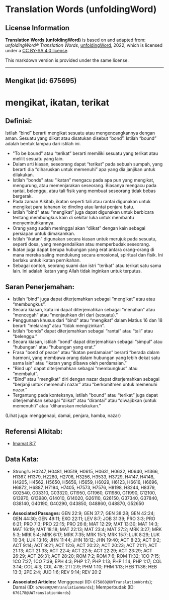 # Translation Words (unfoldingWord)

## License Information

**Translation Words (unfoldingWord)** is based on and adapted from: _unfoldingWord® Translation Words_, [unfoldingWord](https://unfoldingword.org/utw), 2022, which is licensed under a [CC BY-SA 4.0 license](https://creativecommons.org/licenses/by-sa/4.0/legalcode.en).

This markdown version is provided under the same license.



--------------------------------

## Mengikat (id: 675695)

mengikat, ikatan, terikat
=========================

Definisi:
---------

Istilah “bind” berarti mengikat sesuatu atau mengencangkannya dengan aman. Sesuatu yang diikat atau disatukan disebut “bond”. Istilah “bound” adalah bentuk lampau dari istilah ini.

* "To be bound" atau “terikat” berarti memiliki sesuatu yang terikat atau melilit sesuatu yang lain.
* Dalam arti kiasan, seseorang dapat “terikat” pada sebuah sumpah, yang berarti dia “diharuskan untuk memenuhi” apa yang dia janjikan untuk dilakukan.
* Istilah "bonds" atau “ikatan” mengacu pada apa pun yang mengikat, mengurung, atau memenjarakan seseorang. Biasanya mengacu pada rantai, belenggu, atau tali fisik yang membuat seseorang tidak bebas bergerak.
* Pada zaman Alkitab, ikatan seperti tali atau rantai digunakan untuk mengikat para tahanan ke dinding atau lantai penjara batu.
* Istilah "bind" atau “mengikat” juga dapat digunakan untuk berbicara tentang membungkus kain di sekitar luka untuk membantu menyembuhkannya.
* Orang yang sudah meninggal akan “diikat” dengan kain sebagai persiapan untuk dimakamkan.
* Istilah “ikatan” digunakan secara kiasan untuk merujuk pada sesuatu, seperti dosa, yang mengendalikan atau memperbudak seseorang.
* Ikatan juga dapat berupa hubungan yang erat antara orang\-orang di mana mereka saling mendukung secara emosional, spiritual dan fisik. Ini berlaku untuk ikatan pernikahan.
* Sebagai contoh, seorang suami dan istri “terikat” atau terikat satu sama lain. Ini adalah ikatan yang Allah tidak inginkan untuk terputus.

Saran Penerjemahan:
-------------------

* Istilah “bind” juga dapat diterjemahkan sebagai “mengikat” atau atau “membungkus”.
* Secara kiasan, kata ini dapat diterjemahkan sebagai “menahan” atau “mencegah” atau “menjauhkan diri dari (sesuatu).”
* Penggunaan khusus dari "bind" atau “mengikat” dalam Matius 16 dan 18 berarti “melarang” atau “tidak mengizinkan”.
* Istilah “bonds” dapat diterjemahkan sebagai “rantai” atau “tali” atau “belenggu.”
* Secara kiasan, istilah “bond” dapat diterjemahkan sebagai “simpul” atau “hubungan” atau “hubungan yang erat.”
* Frasa "bond of peace" atau “ikatan perdamaian” berarti “berada dalam harmoni, yang membawa orang dalam hubungan yang lebih dekat satu sama lain” atau “ikatan yang dibawa oleh perdamaian.”
* "Bind up" dapat diterjemahkan sebagai “membungkus” atau “membalut”.
* “Bind” atau "mengikat" diri dengan nazar dapat diterjemahkan sebagai “berjanji untuk memenuhi nazar” atau “berkomitmen untuk memenuhi nazar.”
* Tergantung pada konteksnya, istilah "bound" atau “terikat” juga dapat diterjemahkan sebagai “diikat” atau “dirantai” atau “diwajibkan (untuk memenuhi)” atau “diharuskan melakukan.”

(Lihat juga: menggenapi, damai, penjara, hamba, nazar)

Referensi Alkitab:
------------------

* [Imamat 8:7](https://ref.ly/Lev8:7)

Data Kata:
----------

* Strong’s: H0247, H0481, H0519, H0615, H0631, H0632, H0640, H1366, H1367, H1379, H2280, H2706, H3256, H3533, H3729, H4147, H4148, H4205, H4562, H5650, H5656, H5659, H6029, H6123, H6616, H6696, H6872, H6887, H7194, H7405, H7573, H7576, H8198, H8244, H8379, G02540, G03310, G03320, G11950, G11960, G11980, G11990, G12100, G13970, G13980, G14010, G14020, G26110, G26150, G37340, G37840, G38140, G40190, G40290, G43850, G48860, G48870, G52650

* **Associated Passages:** GEN 22:9; GEN 37:7; GEN 38:28; GEN 42:24; GEN 44:30; GEN 49:11; EXO 22:11; LEV 8:7; JOB 31:39; PRO 3:3; PRO 6:21; PRO 7:3; PRO 22:15; PRO 26:8; MAT 12:29; MAT 13:30; MAT 14:3; MAT 16:19; MAT 18:18; MAT 22:13; MAT 23:4; MAT 27:2; MRK 3:27; MRK 5:3; MRK 5:4; MRK 6:17; MRK 7:35; MRK 15:1; MRK 15:7; LUK 8:29; LUK 10:34; LUK 13:16; JHN 11:44; JHN 18:12; JHN 19:40; ACT 8:23; ACT 9:2; ACT 9:14; ACT 9:21; ACT 12:6; ACT 20:22; ACT 20:23; ACT 21:11; ACT 21:13; ACT 21:33; ACT 22:4; ACT 22:5; ACT 22:29; ACT 23:29; ACT 26:29; ACT 26:31; ACT 28:20; ROM 7:2; ROM 7:6; ROM 11:32; 1CO 7:15; 1CO 7:27; 1CO 7:39; EPH 4:3; PHP 1:7; PHP 1:13; PHP 1:14; PHP 1:17; COL 3:14; COL 4:3; COL 4:18; 2TI 2:9; PHM 1:10; PHM 1:13; HEB 11:36; HEB 13:3; 2PE 2:4; JUD 1:6; REV 9:14; REV 20:2
* **Associated Articles:** Menggenapi (ID: `675860@UWTranslationWords`); Damai (ID: `676089@UWTranslationWords`); Memperbudak (ID: `676178@UWTranslationWords`)

